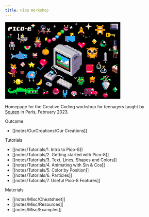 ```yaml
---
title: Pico Workshop
---
```


<img src="/notes/images/pico8_postcard.png" alt="pico8" width="380"/>

Homepage for the Creative Coding workshop for teenagers taught by [Souren](https://www.sourencho.com/) in Paris, February 2023.

Outcome
- [[notes/OurCreations/Our Creations]]

Tutorials
- [[notes/Tutorials/1. Intro to Pico-8]]
- [[notes/Tutorials/2. Getting started with Pico-8]]
- [[notes/Tutorials/3. Text, Lines, Shapes and Colors]]
- [[notes/Tutorials/4. Animating with Sin & Cos]]
- [[notes/Tutorials/5. Color by Position]]
- [[notes/Tutorials/6. Particles]]
- [[notes/Tutorials/7. Useful Pico-8 Features]]

Materials
- [[notes/Misc/Cheatsheet]]
- [[notes/Misc/Resources]]
- [[notes/Misc/Examples]]